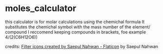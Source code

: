 # moles_calculator
this calculator is for molar calculations using the chemichal formula
It substitutes the chemichal symbol with the mass number of the element/ compound
I reccomend keeping compounds in brackets, foe example 4/(2(C6H12O6))



credits:
<a href="https://www.flaticon.com/free-icons/filter" title="filter icons">Filter icons created by Saepul Nahwan - Flaticon</a> by Saepul Nahwan
